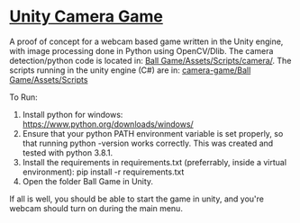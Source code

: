 # [Unity Camera Game](https://andrew.brusso.me/projects/a-face-detection-based-unity-game)

A proof of concept for a webcam based game written in the Unity engine, with image processing done in Python using OpenCV/Dlib. The camera detection/python code is located in: [Ball Game/Assets/Scripts/camera/](https://github.com/anbrusso/camera-game/tree/master/Ball%20Game/Assets/Scripts/camera). The scripts running in the unity engine (C#) are in: [camera-game/Ball Game/Assets/Scripts](https://github.com/anbrusso/camera-game/tree/master/Ball%20Game/Assets/Scripts)

To Run:

1. Install python for windows: https://www.python.org/downloads/windows/
2. Ensure that your python PATH environment variable is set properly, so that running python -version works correctly. This was created and tested with python 3.8.1.
3. Install the requirements in requirements.txt (preferrably, inside a virtual environment): pip install -r requirements.txt
4. Open the folder Ball Game in Unity.

If all is well, you should be able to start the game in unity, and you're webcam should turn on during the main menu.
